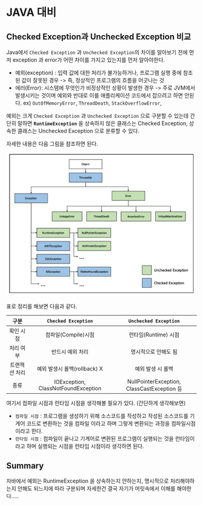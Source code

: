 # JAVA 대비 

## Checked Exception과 Unchecked Exception 비교


Java에서 `Checked Exception` 과 `Unchecked Exception`의 차이를 알아보기 전에 먼저 exception 과 error가 어떤 차이를 가지고 있는지를 먼저 알아야한다.

- 예외(exception) : 입력 값에 대한 처리가 불가능하거나, 프로그램 실행 중에 참조된 값이 잘못된 경우 -> 즉, 정상적인 프로그램의 흐름을 어긋나는 것 
- 에러(Error): 시스템에 무엇인가 비정상적인 상황이 발생한 경우 -> 주로 JVM에서 발생시키는 것이며 예외와 반대로 이를 애플리케이션 코드에서 잡으려고 하면 안된다. 
ex) `OutOfMemoryError`, `ThreadDeath`, `StackOverflowError`,  


예외는 크게 `Checked Exception` 과 `Unchecked Exception` 으로 구분할 수 있는데 간단히 말하면 **`RuntimeException`** 을 상속하지 않은 클래스는 Checked Exception, 상속한 클래스는 Unchecked Exception 으로 분류할 수 있다. 

자세한 내용은 다음 그림을 참조하면 된다. 

![exception](/JAVA/img/exception.png)

표로 정리를 해보면 다음과 같다. 

| 구분 | `Checked Exception` | `Unchecked Exception` | 
| :----: | :----: | :----: |
| 확인 시점 | 컴파일(Compile)시점 | 런타임(Runtime) 시점 |
| 처리 여부 | 반드시 예외 처리 | 명시적으로 안해도 됨 |
| 트랜잭션 처리| 예외 발생시 롤백(rollback) X | 예외 발생 시 롤백| 
| 종류 | IOException, ClassNotFoundException| NullPointerException, ClassCastException 등 |

여기서 컴파일 시점과 런타임 시점을 생각해볼 필요가 있다. (간단하게 생각해보면)
- `컴파일 시점` : 프로그램을 생성하기 위해 소스코드를 작성하고 작성된 소스코드를 기계어 코드로 변환하는 것을 컴파일 이라고 하며 그렇게 변환되는 과정을 컴파일시점이라고 한다. 
- `런타임 시점` : 컴파일이 끝나고 기계어로 변환된 프로그램이 실행되는 것을 런타임이라고 하며 실행되는 시점을 런타임 시점이라 생각하면 된다. 


## Summary 

자바에서 예외는 RuntimeException 을 상속하는지 안하는지, 명시적으로 처리해야하는지 안해도 되느지에 따라 구분되며 자세한건 결국 자기가 머릿속에서 이해를 해야한다..... 